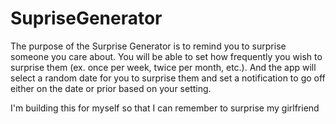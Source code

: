 # SupriseGenerator
The purpose of the Surprise Generator is to remind you to surprise someone you care about.
You will be able to set how frequently you wish to surprise them (ex. once per week, twice per month, etc.). 
And the app will select a random date for you to surprise them and set a notification to go off either on the date or
prior based on your setting.

I'm building this for myself so that I can remember to surprise my girlfriend
